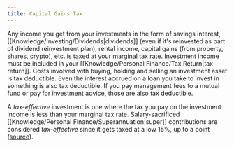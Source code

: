 ```yaml
---
title: Capital Gains Tax
---
```


Any income you get from your investments in the form of savings interest, [[Knowledge/Investing/Dividends|dividends]] (even if it's reinvested as part of dividend reinvestment plan), rental income, capital gains (from property, shares, crypto), etc. is taxed at your [marginal tax rate](https://moneysmart.gov.au/income-tax/income-tax-calculator). Investment income must be included in your [[Knowledge/Personal Finance/Tax Return|tax return]]. Costs involved with buying, holding and selling an investment asset is tax deductible. Even the interest accrued on a loan you take to invest in something is also tax deductible. If you pay management fees to a mutual fund or pay for investment advice, those are also tax deductible.

A *tax-effective* investment is one where the tax you pay on the investment income is less than your marginal tax rate. Salary-sacrificed [[Knowledge/Personal Finance/Superannuation|super]] contributions are considered *tax-effective* since it gets taxed at a low 15%, up to a point ([source](https://moneysmart.gov.au/how-to-invest/investing-and-tax)).

